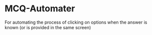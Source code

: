 # MCQ-Automater

For automating the process of clicking on options when the answer is known (or is provided in the same screen)